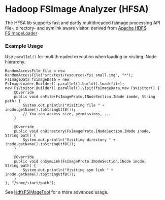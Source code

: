 # Hadoop FSImage Analyzer (HFSA)

The HFSA lib supports fast and partly multithreaded fsimage processing API file-, directory- and symlink aware visitor,
  derived from [Apache HDFS FSImageLoader](https://github.com/apache/hadoop/blob/master/hadoop-hdfs-project/hadoop-hdfs/src/main/java/org/apache/hadoop/hdfs/tools/offlineImageViewer/FSImageLoader.java)

### Example Usage
Use `parallel()` for multithreaded execution when loading or visiting INode hierarchy:
```
RandomAccessFile file = new RandomAccessFile("src/test/resources/fsi_small.img", "r");
FsImageData fsimageData = new FsImageLoader.Builder().parallel().build().load(file);
new FsVisitor.Builder().parallel().visit(fsImageData,new FsVisitor() {
    @Override
    public void onFile(FsImageProto.INodeSection.INode inode, String path) {
        System.out.println("Visiting file " + inode.getName().toStringUtf8());
        // You can access size, permissions, ...
    }

    @Override
    public void onDirectory(FsImageProto.INodeSection.INode inode, String path) {
        System.out.println("Visiting directory " + inode.getName().toStringUtf8());
    }

    @Override
    public void onSymLink(FsImageProto.INodeSection.INode inode, String path) {
        System.out.println("Visiting sym link " + inode.getName().toStringUtf8());
    }
}, "/some/start/path");
```

See [HdfsFSIMageTool](../tool/src/main/java/de/m3y/hadoop/hdfs/hfsa/tool/HdfsFSImageTool.java) for a more advanced usage.

